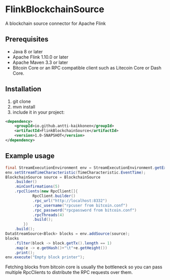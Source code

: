 # FlinkBlockchainSource
A blockchain source connector for Apache Flink

## Prerequisites
* Java 8 or later
* Apache Flink 1.10.0 or later
* Apache Maven 3.3 or later
* Bitcoin Core or an RPC compatible client such as Litecoin Core or Dash Core.

## Installation
1) git clone 
2) mvn install
3) include it in your project:
```xml
<dependency>
    <groupId>io.github.antti-kaikkonen</groupId>
    <artifactId>FlinkBlockchainSource</artifactId>
    <version>1.0-SNAPSHOT</version>
</dependency>
```

## Example usage
```java
final StreamExecutionEnvironment env = StreamExecutionEnvironment.getExecutionEnvironment();
env.setStreamTimeCharacteristic(TimeCharacteristic.EventTime);
BlockchainSource source = BlockchainSource
    .builder()
    .minConfirmations(5)
    .rpcClients(new RpcClient[]{
            RpcClient.builder()
            .rpc_url("http://localhost:8332")
            .rpc_username("rpcuser from bitcoin.conf")
            .rpc_password("rpcpassword from bitcoin.conf")
            .rpcThreads(4)
            .build();
        })
    .build();
DataStreamSource<Block> blocks = env.addSource(source);
blocks
	.filter(block -> block.getTx().length == 1)
	.map(e -> e.getHash()+"\t"+e.getHeight())
	.print();
env.execute("Empty block printer");
```
Fetching blocks from bitcoin core is usually the bottleneck so you can pass multiple RpcClients to distribute the RPC requests over them.
